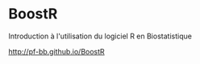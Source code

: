 BoostR
======

Introduction à l'utilisation du logiciel R en Biostatistique

http://pf-bb.github.io/BoostR


